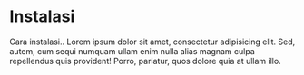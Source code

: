 # Instalasi
		
Cara instalasi.. Lorem ipsum dolor sit amet, consectetur adipisicing elit. Sed, autem, cum sequi numquam ullam enim nulla alias magnam culpa repellendus quis provident! Porro, pariatur, quos dolore quia at ullam illo.